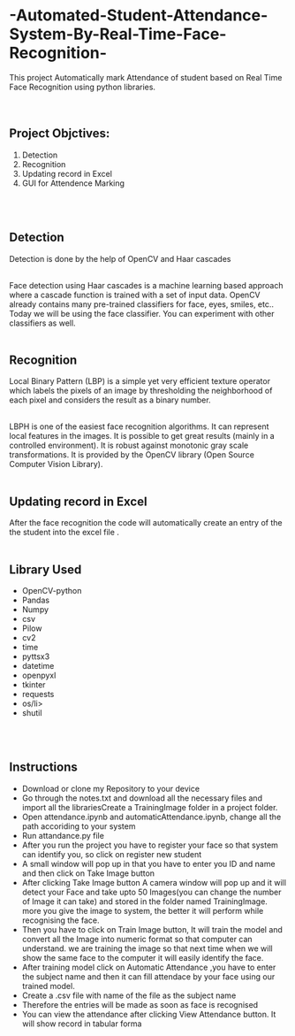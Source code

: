 # -Automated-Student-Attendance-System-By-Real-Time-Face-Recognition-
This project Automatically mark Attendance of student based on Real Time Face Recognition using python libraries.<br /> 
<br />
 <br />
 
<h2>Project Objctives:</h2>
<ol>
  <li>Detection</li>
  <li>Recognition</li>
  <li>Updating record in Excel</li>
  <li>GUI for Attendence Marking</li>
 </ol>
 <br />
 <br />
 <h2>Detection</h2>
 Detection is done by the help of OpenCV and Haar cascades
<br />
 <br />
 
Face detection using Haar cascades is a machine learning based approach where a cascade function is trained with a set of input data. OpenCV already contains many pre-trained classifiers for face, eyes, smiles, etc.. Today we will be using the face classifier. You can experiment with other classifiers as well.
 <br />
 <br />
 
<h2>Recognition</h2>
 Local Binary Pattern (LBP) is a simple yet very efficient texture operator which labels the pixels of an image by thresholding the neighborhood of each pixel and considers the result as a binary number.
<br />
 <br />
 
LBPH is one of the easiest face recognition algorithms. It can represent local features in the images. It is possible to get great results (mainly in a controlled environment). It is robust against monotonic gray scale transformations. It is provided by the OpenCV library (Open Source Computer Vision Library).
  <br />
 <br />
 
 <h2>Updating record in Excel</h2>
After the face recognition the code will automatically create an entry of the the student into the excel file .
<br />
<br />
<h2> Library Used</h2>
<ul>
 <li>OpenCV-python</li>
<li>Pandas</li>
<li>Numpy</li>
<li>csv</li>
<li>Pilow</li>


<li>cv2</li>
<li>time</li>
<li>pyttsx3</li>
<li>datetime</li>
<li>openpyxl</li>
<li>tkinter</li>
<li>requests</li>
 <li>os/li>
<li>shutil</li>

 
</ul>
<br />
<br />
<h2>Instructions</h2>
<ul>
<li>Download or clone my Repository to your device</li>
 <li>Go through the notes.txt and download all the necessary files and import all the libraries</li?
 <li>Create a TrainingImage folder in a project folder.</li>
<li>Open attendance.ipynb and automaticAttendance.ipynb, change all the path accoriding to your system</li>
 <li>Run attandance.py file</li>
  <li>After you run the project you have to register your face so that system can identify you, so click on register new student</li>
  <li>A small window will pop up in that you have to enter you ID and name and then click on Take Image button</li>
  <li>After clicking Take Image button A camera window will pop up and it will detect your Face and take upto 50 Images(you can change the number of Image it can take) and stored in the folder named TrainingImage. more you give the image to system, the better it will perform while recognising the face.</li>
  <li>Then you have to click on Train Image button, It will train the model and convert all the Image into numeric format so that computer can understand. we are training the image so that next time when we will show the same face to the computer it will easily identify the face.</li>
  <li>After training model click on Automatic Attendance ,you have to enter the subject name and then it can fill attendace by your face using our trained model.</li>
 <li>Create a .csv file with name of the file as the subject name</li>
 <li>Therefore the entries will be made as soon as face is recognised</li>
 <li>You can view the attendance after clicking View Attendance button. It will show record in tabular forma</li>
</ul>

